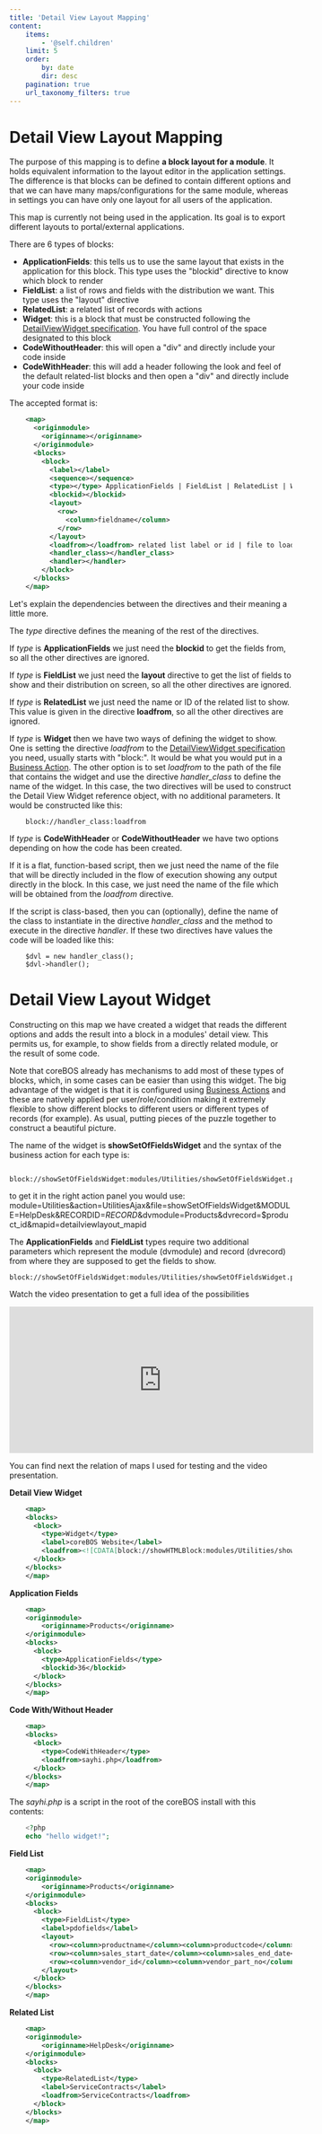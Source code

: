 ```yaml
---
title: 'Detail View Layout Mapping'
content:
    items:
        - '@self.children'
    limit: 5
    order:
        by: date
        dir: desc
    pagination: true
    url_taxonomy_filters: true
---
```


Detail View Layout Mapping
==========================

The purpose of this mapping is to define **a block layout for a
module**. It holds equivalent information to the layout editor in the
application settings. The difference is that blocks can be defined to
contain different options and that we can have many maps/configurations
for the same module, whereas in settings you can have only one layout
for all users of the application.

This map is currently not being used in the application. Its goal is to
export different layouts to portal/external applications.

There are 6 types of blocks:

-   **ApplicationFields**: this tells us to use the same layout that
    exists in the application for this block. This type uses the
    "blockid" directive to know which block to render
-   **FieldList**: a list of rows and fields with the distribution we
    want. This type uses the "layout" directive
-   **RelatedList**: a related list of records with actions
-   **Widget**: this is a block that must be constructed following the
    [DetailViewWidget specification](/en/devel/add_special_block). You
    have full control of the space designated to this block
-   **CodeWithoutHeader**: this will open a "div" and directly include
    your code inside
-   **CodeWithHeader**: this will add a header following the look and
    feel of the default related-list blocks and then open a "div" and
    directly include your code inside

The accepted format is:
```xml
    <map>
      <originmodule>
        <originname></originname>
      </originmodule>
      <blocks>
        <block>
          <label></label>
          <sequence></sequence>
          <type></type> ApplicationFields | FieldList | RelatedList | Widget | CodeWithHeader | CodeWithoutHeader
          <blockid></blockid>
          <layout>
            <row>
              <column>fieldname</column>
            </row>
          </layout>
          <loadfrom></loadfrom> related list label or id | file to load | widget reference
          <handler_class></handler_class>
          <handler></handler>
        </block>
      </blocks>
    </map>
```
Let's explain the dependencies between the directives and their meaning
a little more.

The *type* directive defines the meaning of the rest of the directives.

If *type* is **ApplicationFields** we just need the **blockid** to get
the fields from, so all the other directives are ignored.

If *type* is **FieldList** we just need the **layout** directive to get
the list of fields to show and their distribution on screen, so all the
other directives are ignored.

If *type* is **RelatedList** we just need the name or ID of the related
list to show. This value is given in the directive **loadfrom**, so all
the other directives are ignored.

If *type* is **Widget** then we have two ways of defining the widget to
show. One is setting the directive *loadfrom* to the [DetailViewWidget
specification](/en/devel/add_special_block) you need, usually starts
with "block:". It would be what you would put in a [Business
Action](/en/adminmanual/businessactions). The other option is to set
*loadfrom* to the path of the file that contains the widget and use the
directive *handler\_class* to define the name of the widget. In this
case, the two directives will be used to construct the Detail View
Widget reference object, with no additional parameters. It would be
constructed like this:
```
    block://handler_class:loadfrom
```
If *type* is **CodeWithHeader** or **CodeWithoutHeader** we have two
options depending on how the code has been created.

If it is a flat, function-based script, then we just need the name of
the file that will be directly included in the flow of execution showing
any output directly in the block. In this case, we just need the name of
the file which will be obtained from the *loadfrom* directive.

If the script is class-based, then you can (optionally), define the name
of the class to instantiate in the directive *handler\_class* and the
method to execute in the directive *handler*. If these two directives
have values the code will be loaded like this:
```
    $dvl = new handler_class();
    $dvl->handler();
```
Detail View Layout Widget
=========================

Constructing on this map we have created a widget that reads the
different options and adds the result into a block in a modules' detail
view. This permits us, for example, to show fields from a directly
related module, or the result of some code.

Note that coreBOS already has mechanisms to add most of these types of
blocks, which, in some cases can be easier than using this widget. The
big advantage of the widget is that it is configured using [Business
Actions](/en/adminmanual/businessactions) and these are natively applied
per user/role/condition making it extremely flexible to show different
blocks to different users or different types of records (for example).
As usual, putting pieces of the puzzle together to construct a beautiful
picture.

The name of the widget is **showSetOfFieldsWidget** and the syntax of
the business action for each type is:
```
    block://showSetOfFieldsWidget:modules/Utilities/showSetOfFieldsWidget.php:record_id=$RECORD$&mapid=detailviewlayout_mapid
```
to get it in the right action panel you would use:
 module=Utilities&action=UtilitiesAjax&file=showSetOfFieldsWidget&MODULE=HelpDesk&RECORDID=$RECORD$&dvmodule=Products&dvrecord=$product_id&mapid=detailviewlayout_mapid

The **ApplicationFields** and **FieldList** types require two additional
parameters which represent the module (dvmodule) and record (dvrecord)
from where they are supposed to get the fields to show.

```
block://showSetOfFieldsWidget:modules/Utilities/showSetOfFieldsWidget.php:record_id=$RECORD$&dvmodule=module_to_show&dvrecord=field_with_recordid&mapid=detailviewlayout_mapid
```

Watch the video presentation to get a full idea of the possibilities

<iframe width="542" height="261" src="https://www.youtube.com/embed/RrTJ19hBBFE" title="YouTube video player" frameborder="0" allow="accelerometer; autoplay; clipboard-write; encrypted-media; gyroscope; picture-in-picture" allowfullscreen></iframe>

You can find next the relation of maps I used for testing and the video
presentation.

**Detail View Widget**
```xml
    <map>
    <blocks>
      <block>
        <type>Widget</type>
        <label>coreBOS Website</label>
        <loadfrom><![CDATA[block://showHTMLBlock:modules/Utilities/showHTMLBlock.php:op=iframe&height=400px&ex=http%3A%2F%2Fcorebos.org%3Fifcrmid%3D%24RECORD%24%26ifmodule%3D%24MODULE%24]]></loadfrom>
      </block>
    </blocks>
    </map>
```
**Application Fields**
```xml
    <map>
    <originmodule>
        <originname>Products</originname>
    </originmodule>
    <blocks>
      <block>
        <type>ApplicationFields</type>
        <blockid>36</blockid>
      </block>
    </blocks>
    </map>
```
**Code With/Without Header**
```xml
    <map>
    <blocks>
      <block>
        <type>CodeWithHeader</type>
        <loadfrom>sayhi.php</loadfrom>
      </block>
    </blocks>
    </map>
```
The *sayhi.php* is a script in the root of the coreBOS install with this
contents:
```php
    <?php
    echo "hello widget!";
```
**Field List**
```xml
    <map>
    <originmodule>
        <originname>Products</originname>
    </originmodule>
    <blocks>
      <block>
        <type>FieldList</type>
        <label>pdofields</label>
        <layout>
          <row><column>productname</column><column>productcode</column></row>
          <row><column>sales_start_date</column><column>sales_end_date</column><column>start_date</column><column>expiry_date</column></row>
          <row><column>vendor_id</column><column>vendor_part_no</column></row>
        </layout>
      </block>
    </blocks>
    </map>
```
**Related List**
```xml
    <map>
    <originmodule>
        <originname>HelpDesk</originname>
    </originmodule>
    <blocks>
      <block>
        <type>RelatedList</type>
        <label>ServiceContracts</label>
        <loadfrom>ServiceContracts</loadfrom>
      </block>
    </blocks>
    </map>
```